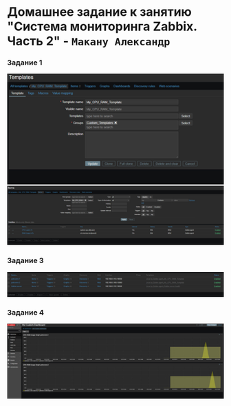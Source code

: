 # Домашнее задание к занятию "Система мониторинга Zabbix. Часть 2" - `Макану Александр`


### Задание 1

![Задание 1](img/task-1.jpg)
![Задание 1](img/task-1-2.jpg)

### Задание 3

![Задание 2 и 3](img/task-2-3.jpg)

### Задание 4

![Задание 4](img/task-4.jpg)
